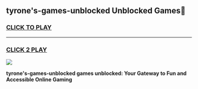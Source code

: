 
## tyrone's-games-unblocked Unblocked Games👋
<h3>
<a href="https://news.freeplayer.one?title=tyrone's-games-unblocked&ref=16F">CLICK TO PLAY</a></h3>
<hr>

<h3>
<a href="https://news.freeplayer.one?title=tyrone's-games-unblocked&ref=16F">CLICK 2 PLAY</a>
  
</h3>

<a href="https://news.freeplayer.one?title=tyrone's-games-unblocked&ref=16F/"><img src="https://clearcache.store/games.png"></a>


**tyrone's-games-unblocked games unblocked: Your Gateway to Fun and Accessible Online Gaming**
